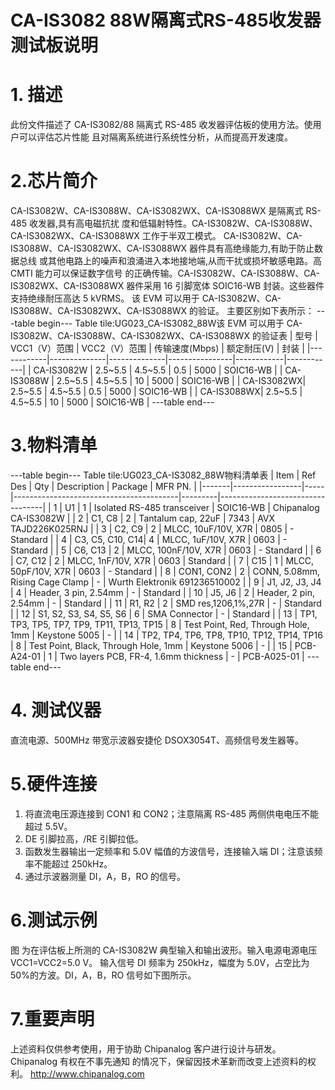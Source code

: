  # CA-IS3082 88W隔离式RS-485收发器测试板说明


# 1. 描述
此份文件描述了 CA-IS3082/88 隔离式 RS-485 收发器评估板的使用方法。使用户可以评估芯片性能
且对隔离系统进行系统性分析，从而提高开发速度。


# 2.芯片简介
CA-IS3082W、CA-IS3088W、CA-IS3082WX、CA-IS3088WX 是隔离式 RS-485 收发器,具有高电磁抗扰
度和低辐射特性。CA-IS3082W、CA-IS3088W、CA-IS3082WX、CA-IS3088WX 工作于半双工模式。
CA-IS3082W、CA-IS3088W、CA-IS3082WX、CA-IS3088WX 器件具有高绝缘能力,有助于防止数据总线
或其他电路上的噪声和浪涌进入本地接地端,从而干扰或损坏敏感电路。高 CMTI 能力可以保证数字信号
的正确传输。CA-IS3082W、CA-IS3088W、CA-IS3082WX、CA-IS3088WX 器件采用 16 引脚宽体 SOIC16-WB
封装。这些器件支持绝缘耐压高达 5 kVRMS。
该 EVM 可以用于 CA-IS3082W、CA-IS3088W、CA-IS3082WX、CA-IS3088WX 的验证。
主要区别如下表所示：
---table begin---
Table tile:UG023_CA-IS3082_88W该 EVM 可以用于 CA-IS3082W、CA-IS3088W、CA-IS3082WX、CA-IS3088WX 的验证表
| 型号       | VCC1（V）范围 | VCC2（V）范围 | 传输速度(Mbps) | 额定耐压(V) | 封装       |
|------------|--------------|--------------|----------------|------------|------------|
| CA-IS3082W | 2.5~5.5      | 4.5~5.5      | 0.5            | 5000       | SOIC16-WB  |
| CA-IS3088W | 2.5~5.5      | 4.5~5.5      | 10             | 5000       | SOIC16-WB  |
| CA-IS3082WX| 2.5~5.5      | 4.5~5.5      | 0.5            | 5000       | SOIC16-WB  |
| CA-IS3088WX| 2.5~5.5      | 4.5~5.5      | 10             | 5000       | SOIC16-WB  |
---table end---


# 3.物料清单
---table begin---
Table tile:UG023_CA-IS3082_88W物料清单表
| Item  | Ref Des         | Qty | Description                             | Package | MFR PN.                          |
|-------|-----------------|-----|-----------------------------------------|---------|----------------------------------|
| 1     | U1              | 1   | Isolated RS-485 transceiver            | SOIC16-WB | Chipanalog CA-IS3082W         |
| 2     | C1, C8          | 2   | Tantalum cap, 22uF                     | 7343    | AVX TAJD226K025RNJ              |
| 3     | C2, C9          | 2   | MLCC, 10uF/10V, X7R                   | 0805    | - Standard                       |
| 4     | C3, C5, C10, C14| 4   | MLCC, 1uF/10V, X7R                    | 0603    | - Standard                       |
| 5     | C6, C13         | 2   | MLCC, 100nF/10V, X7R                  | 0603    | - Standard                       |
| 6     | C7, C12         | 2   | MLCC, 1nF/10V, X7R                   | 0603    | Standard                         |
| 7     | C15             | 1   | MLCC, 50pF/10V, X7R                  | 0603    | - Standard                       |
| 8     | CON1, CON2      | 2   | CONN, 5.08mm, Rising Cage Clamp       | -       | Wurth Elektronik 691236510002    |
| 9     | J1, J2, J3, J4  | 4   | Header, 3 pin, 2.54mm                | -       | Standard                         |
| 10    | J5, J6          | 2   | Header, 2 pin, 2.54mm                | -       | Standard                         |
| 11    | R1, R2          | 2   | SMD res,1206,1%,27R                  | -       | Standard                         |
| 12    | S1, S2, S3, S4, S5, S6 | 6 | SMA Connector                     | -       | Standard                         |
| 13    | TP1, TP3, TP5, TP7, TP9, TP11, TP13, TP15 | 8 | Test Point, Red, Through Hole, 1mm | Keystone 5005 | -                  |
| 14    | TP2, TP4, TP6, TP8, TP10, TP12, TP14, TP16 | 8 | Test Point, Black, Through Hole, 1mm | Keystone 5006 | -               |
| 15    | PCB-A24-01       | 1   | Two layers PCB, FR-4, 1.6mm thickness | -       | PCB-A025-01                      |
---table end---


# 4. 测试仪器
直流电源、500MHz 带宽示波器安捷伦 DSOX3054T、高频信号发生器等。


# 5.硬件连接
1. 将直流电压源连接到 CON1 和 CON2；注意隔离 RS-485 两侧供电电压不能超过 5.5V。
2. DE 引脚拉高，/RE 引脚拉低。
3. 函数发生器输出一定频率和 5.0V 幅值的方波信号，连接输入端 DI；注意该频率不能超过
250kHz。
4. 通过示波器测量 DI，A，B，RO 的信号。



# 6.测试示例
图 为在评估板上所测的 CA-IS3082W 典型输入和输出波形。输入电源电源电压 VCC1=VCC2=5.0 V。
输入信号 DI 频率为 250kHz，幅度为 5.0V，占空比为 50%的方波。DI，A，B，RO 信号如下图所示。


# 7.重要声明
上述资料仅供参考使用，用于协助 Chipanalog 客户进行设计与研发。Chipanalog 有权在不事先通知
的情况下，保留因技术革新而改变上述资料的权利。
 http://www.chipanalog.com
